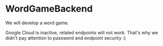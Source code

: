 # WordGameBackend
We will develop a word game.

Google Cloud is inactive, related endpoints will not work. That's why we didn't pay attention to password and endpoint security :)
